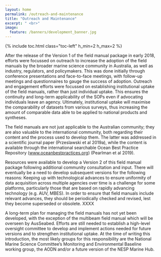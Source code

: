 ```yaml
---
layout: home
permalink: /outreach-and-maintenance
title: "Outreach and Maintenance"
excerpt: " <br>"
image:
  feature: /banners/development_banner.jpg
---
```

{% include toc.html class="toc-left" h_min=2 h_max=2 %}

After the release of the Version 1 of the field manual package in early 2018, efforts were focussed on outreach to increase the adoption of the field manuals by the broader marine science community in Australia, as well as industry, regulators, and policymakers. This was done initially through conference presentations and face-to-face meetings, with follow-up meetings and questionnaires to gauge the success of adoption. Outreach and engagement efforts were focussed on establishing institutional uptake of the field manuals, rather than just individual uptake. This ensures the continuity and long-term applicability of the SOPs even if advocating individuals leave an agency. Ultimately, institutional uptake will maximise the comparability of datasets from various surveys, thus increasing the amount of comparable data able to be applied to national products and syntheses. 

The field manuals are not just applicable to the Australian community; they are also valuable to the international community, both regarding their content and the process used to develop them. The latter was addressed in a scientific journal paper (Przeslawski et al 2019a), while the content is available through the international searchable Ocean Best Practice Repository (www.oceanbestpractices.org) (Pearlman et al 2019).  


Resources were available to develop a Version 2 of this field manual package following additional community consultation and input. There will eventually be a need to develop subsequent versions for the following reasons:
Keeping up with technological advances to ensure uniformity of data acquisition across multiple agencies over time is a challenge for some platforms, particularly those that are based on rapidly advancing technology (e.g. AUV, MBES). In order to ensure that field manuals include relevant advances, they should be periodically checked and revised, lest they become superseded or obsolete. 
XXXX


A long-term plan for managing the field manuals has not yet been developed, with the exception of the multibeam field manual which will be overseen by AusSeabed. Efforts are still needed to establish a high-level oversight committee to develop and implement actions needed for future versions and to strengthen institutional uptake. At the time of writing this introduction, the most likely groups for this responsibility are the National Marine Science Committee’s Monitoring and Environmental Baseline working group, the AODN and/or a future version of the NESP Marine Hub. 

